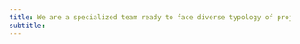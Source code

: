 ```yaml
---
title: We are a specialized team ready to face diverse typology of projects, loving to accompany brands to take a step forward and set the pace of times.
subtitle:
---
```

